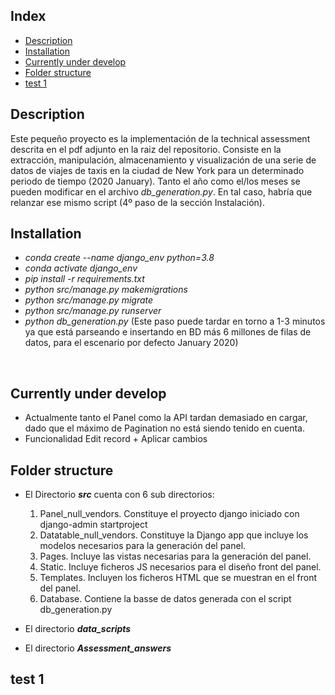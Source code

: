 ## Index
- [Description](#Description)
- [Installation](#Installation)
- [Currently&nbsp;under&nbsp;develop](#Currently&nbsp;under&nbsp;develop)
- [Folder structure](#Folder-structure)
- [test 1](#test-1)

## Description

Este pequeño proyecto es la implementación de la technical assessment descrita en el pdf adjunto en la raiz del repositorio. Consiste en la extracción, manipulación, almacenamiento y visualización de una serie de datos de viajes de taxis en la ciudad de New York para un determinado periodo de tiempo (2020 January). Tanto el año como el/los meses se pueden modificar en el archivo <em>db_generation.py</em>. En tal caso, habría que relanzar ese mismo script (4º paso de la sección Instalación).

## Installation
- <em>conda create --name django_env python=3.8</em>
- <em>conda activate django_env</em>
- <em>pip install -r requirements.txt</em>
- <em>python src/manage.py makemigrations</em>
- <em>python src/manage.py migrate</em>
- <em>python src/manage.py runserver</em>
- <em>python db_generation.py</em> (Este paso puede tardar en torno a 1-3 minutos ya que está parseando e insertando en BD más 6 millones de filas de datos, para el escenario por defecto January 2020)


&nbsp;

## Currently under develop
- Actualmente tanto el Panel como la API tardan demasiado en cargar, dado que el máximo de Pagination no está siendo tenido en cuenta.
- Funcionalidad Edit record + Aplicar cambios

## Folder structure<a name="Folder-structure"></a>

- El Directorio <strong><em>src</em></strong> cuenta con 6 sub directorios:
  1. Panel_null_vendors. Constituye el proyecto django iniciado con django-admin startproject
  2. Datatable_null_vendors. Constituye la Django app que incluye los modelos necesarios
  para la generación del panel.
  3. Pages. Incluye las vistas necesarias para la generación del panel.
  4. Static. Incluye ficheros JS necesarios para el diseño front del panel.
  5. Templates. Incluyen los ficheros HTML que se muestran en el front del panel.
  6. Database. Contiene la basse de datos generada con el script db_generation.py

- El directorio <strong><em>data_scripts</em></strong>
- El directorio <strong><em>Assessment_answers</em></strong>

## test 1